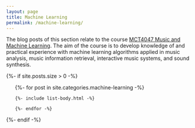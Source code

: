 ```yaml
---
layout: page
title: Machine Learning
permalink: /machine-learning/
---
```


The blog posts of this section relate to the course [MCT4047 Music and Machine Learning](https://www.uio.no/studier/emner/hf/imv/MCT4047). The aim of the course is to develop knowledge of and practical experience with machine learning algorithms applied in music analysis, music information retrieval, interactive music systems, and sound synthesis.

{%- if site.posts.size > 0 -%}

  <!-- <h2 class="post-list-heading">{{ page.list_title | default: "Posts" }}</h2> -->
  <ul class="post-list">
    {%- for post in site.categories.machine-learning -%}

    {%- include list-body.html -%}

    {%- endfor -%}

  </ul>
  {%- endif -%}
